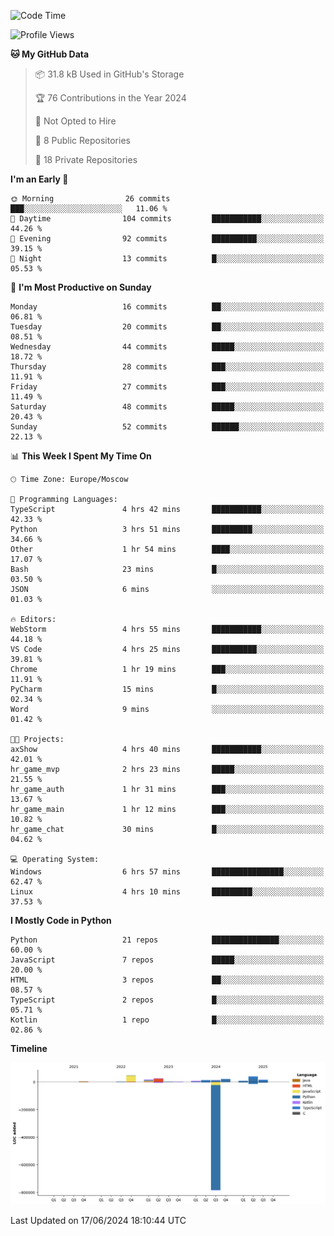 <!--START_SECTION:waka-->
![Code Time](http://img.shields.io/badge/Code%20Time-371%20hrs%2012%20mins-blue)

![Profile Views](http://img.shields.io/badge/Profile%20Views-2-blue)

**🐱 My GitHub Data** 

> 📦 31.8 kB Used in GitHub's Storage 
 > 
> 🏆 76 Contributions in the Year 2024
 > 
> 🚫 Not Opted to Hire
 > 
> 📜 8 Public Repositories 
 > 
> 🔑 18 Private Repositories 
 > 
**I'm an Early 🐤** 

```text
🌞 Morning                26 commits          ███░░░░░░░░░░░░░░░░░░░░░░   11.06 % 
🌆 Daytime                104 commits         ███████████░░░░░░░░░░░░░░   44.26 % 
🌃 Evening                92 commits          ██████████░░░░░░░░░░░░░░░   39.15 % 
🌙 Night                  13 commits          █░░░░░░░░░░░░░░░░░░░░░░░░   05.53 % 
```
📅 **I'm Most Productive on Sunday** 

```text
Monday                   16 commits          ██░░░░░░░░░░░░░░░░░░░░░░░   06.81 % 
Tuesday                  20 commits          ██░░░░░░░░░░░░░░░░░░░░░░░   08.51 % 
Wednesday                44 commits          █████░░░░░░░░░░░░░░░░░░░░   18.72 % 
Thursday                 28 commits          ███░░░░░░░░░░░░░░░░░░░░░░   11.91 % 
Friday                   27 commits          ███░░░░░░░░░░░░░░░░░░░░░░   11.49 % 
Saturday                 48 commits          █████░░░░░░░░░░░░░░░░░░░░   20.43 % 
Sunday                   52 commits          ██████░░░░░░░░░░░░░░░░░░░   22.13 % 
```


📊 **This Week I Spent My Time On** 

```text
🕑︎ Time Zone: Europe/Moscow

💬 Programming Languages: 
TypeScript               4 hrs 42 mins       ███████████░░░░░░░░░░░░░░   42.33 % 
Python                   3 hrs 51 mins       █████████░░░░░░░░░░░░░░░░   34.66 % 
Other                    1 hr 54 mins        ████░░░░░░░░░░░░░░░░░░░░░   17.07 % 
Bash                     23 mins             █░░░░░░░░░░░░░░░░░░░░░░░░   03.50 % 
JSON                     6 mins              ░░░░░░░░░░░░░░░░░░░░░░░░░   01.03 % 

🔥 Editors: 
WebStorm                 4 hrs 55 mins       ███████████░░░░░░░░░░░░░░   44.18 % 
VS Code                  4 hrs 25 mins       ██████████░░░░░░░░░░░░░░░   39.81 % 
Chrome                   1 hr 19 mins        ███░░░░░░░░░░░░░░░░░░░░░░   11.91 % 
PyCharm                  15 mins             █░░░░░░░░░░░░░░░░░░░░░░░░   02.34 % 
Word                     9 mins              ░░░░░░░░░░░░░░░░░░░░░░░░░   01.42 % 

🐱‍💻 Projects: 
axShow                   4 hrs 40 mins       ███████████░░░░░░░░░░░░░░   42.01 % 
hr_game_mvp              2 hrs 23 mins       █████░░░░░░░░░░░░░░░░░░░░   21.55 % 
hr_game_auth             1 hr 31 mins        ███░░░░░░░░░░░░░░░░░░░░░░   13.67 % 
hr_game_main             1 hr 12 mins        ███░░░░░░░░░░░░░░░░░░░░░░   10.82 % 
hr_game_chat             30 mins             █░░░░░░░░░░░░░░░░░░░░░░░░   04.62 % 

💻 Operating System: 
Windows                  6 hrs 57 mins       ████████████████░░░░░░░░░   62.47 % 
Linux                    4 hrs 10 mins       █████████░░░░░░░░░░░░░░░░   37.53 % 
```

**I Mostly Code in Python** 

```text
Python                   21 repos            ███████████████░░░░░░░░░░   60.00 % 
JavaScript               7 repos             █████░░░░░░░░░░░░░░░░░░░░   20.00 % 
HTML                     3 repos             ██░░░░░░░░░░░░░░░░░░░░░░░   08.57 % 
TypeScript               2 repos             █░░░░░░░░░░░░░░░░░░░░░░░░   05.71 % 
Kotlin                   1 repo              █░░░░░░░░░░░░░░░░░░░░░░░░   02.86 % 
```



**Timeline**

![Lines of Code chart](https://raw.githubusercontent.com/adlemx/adlemx/main/assets/bar_graph.png)


 Last Updated on 17/06/2024 18:10:44 UTC
<!--END_SECTION:waka-->
